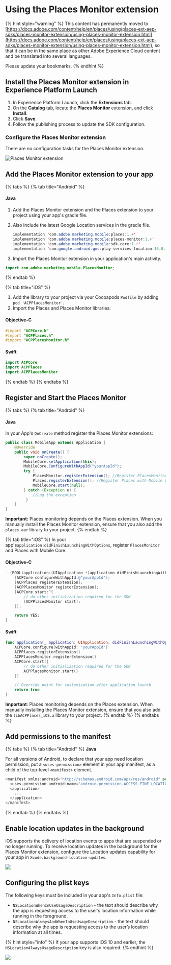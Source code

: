 # Using the Places Monitor extension

{% hint style="warning" %}
This content has permanently moved to [https://docs.adobe.com/content/help/en/places/using/places-ext-aep-sdks/places-monitor-extension/using-places-monitor-extension.html](https://docs.adobe.com/content/help/en/places/using/places-ext-aep-sdks/places-monitor-extension/using-places-monitor-extension.html), so that it can be in the same place as other Adobe Experience Cloud content and be translated into several languages.

Please update your bookmarks.
{% endhint %}

## Install the Places Monitor extension in Experience Platform Launch

1. In Experience Platform Launch, click the **Extensions** tab.
2. On the **Catalog** tab, locate the **Places Monitor** extension, and click **Install**.
3. Click **Save**.
4. Follow the publishing process to update the SDK configuration.

### **Configure the Places Monitor extension** <a id="configure-places-extension"></a>

There are no configuration tasks for the Places Monitor extension.

![Places Monitor extension](../../.gitbook/assets/configure_places_monitor.png)

## Add the Places Monitor extension to your app <a id="add-places-monitor-extension-to-your-app"></a>

{% tabs %}
{% tab title="Android" %}
#### Java

1. Add the Places Monitor extension and the Places extension to your project using your app's gradle file.
2. Also include the latest Google Location services in the gradle file.

   ```java
   implementation 'com.adobe.marketing.mobile:places:1.+'
   implementation 'com.adobe.marketing.mobile:places-monitor:1.+'
   implementation 'com.adobe.marketing.mobile:sdk-core:1.+'
   implementation 'com.google.android.gms:play-services-location:16.0.0'
   ```

3. Import the Places Monitor extension in your application's main activity.

```java
import com.adobe.marketing.mobile.PlacesMonitor;
```
{% endtab %}

{% tab title="iOS" %}
1. Add the library to your project via your Cocoapods `Podfile` by adding `pod 'ACPPlacesMonitor'`.
2. Import the Places and Places Monitor libraries:

#### Objective-C <a id="objective-c"></a>

```objectivec
#import "ACPCore.h"
#import "ACPPlaces.h"
#import "ACPPlacesMonitor.h"
```

#### Swift <a id="swift"></a>

```swift
import ACPCore
import ACPPlaces
import ACPPlacesMonitor
```
{% endtab %}
{% endtabs %}

## Register and Start the Places Monitor <a id="register-the-places-monitor-with-mobile-core"></a>

{% tabs %}
{% tab title="Android" %}
#### Java

In your App's `OnCreate` method register the Places Monitor extensions:

```java
public class MobileApp extends Application {
    @Override
    public void onCreate() {
        super.onCreate();
        MobileCore.setApplication(this);
        MobileCore.ConfigureWithAppId("yourAppId");
        try {
            PlacesMonitor.registerExtension(); //Register PlacesMonitor with Mobile Core
            Places.registerExtension(); //Register Places with Mobile Core
            MobileCore.start(null);
        } catch (Exception e) {
            //Log the exception
         }
    }
}
```

**Important:** Places monitoring depends on the Places extension. When you manually install the Places Monitor extension, ensure that you also add the `places.aar` library to your project.
{% endtab %}

{% tab title="iOS" %}
In your app's`application:didFinishLaunchingWithOptions`, register `PlacesMonitor` and Places with Mobile Core:

#### Objective-C <a id="objective-c-1"></a>

```objectivec
- (BOOL)application:(UIApplication *)application didFinishLaunchingWithOptions:(NSDictionary*)launchOptions {
    [ACPCore configureWithAppId:@"yourAppId"];
    [ACPPlaces registerExtension];
    [ACPPlacesMonitor registerExtension];
    [ACPCore start:^{            
        // do other initialization required for the SDK
        [ACPPlacesMonitor start];
    }];

    return YES; 
}
```

#### Swift <a id="swift-1"></a>

```swift
func application(_ application: UIApplication, didFinishLaunchingWithOptions launchOptions: [UIApplication.LaunchOptionsKey: Any]?) -> Bool {
    ACPCore.configure(withAppId: "yourAppId")
    ACPPlaces.registerExtension()       
    ACPPlacesMonitor.registerExtension()
    ACPCore.start({
        // do other initialization required for the SDK
        ACPPlacesMonitor.start()
    })

    // Override point for customization after application launch.        
    return true
}
```

**Important**: Places monitoring depends on the Places extension. When manually installing the Places Monitor extension, ensure that you also add the `libACPPlaces_iOS.a` library to your project.
{% endtab %}
{% endtabs %}

## Add permissions to the manifest <a id="add-permissions-to-the-manifest"></a>

{% tabs %}
{% tab title="Android" %}
**Java**

For all versions of Android, to declare that your app need location permission, put a `<uses-permission>` element in your app manifest, as a child of the top-level `<manifest>` element.

```java
<manifest xmlns:android="http://schemas.android.com/apk/res/android" package="com.adobe.placesapp">
  <uses-permission android:name="android.permission.ACCESS_FINE_LOCATION" />
  <application>        
    ...    
  </application>
</manifest>
```
{% endtab %}
{% endtabs %}

## Enable location updates in the background <a id="enable-location-updates-in-background"></a>

iOS supports the delivery of location events to apps that are suspended or no longer running. To receive location updates in the background for the Places Monitor extension, configure the Location updates capability for your app in `Xcode.background-location-updates`.

![](https://blobscdn.gitbook.com/v0/b/gitbook-28427.appspot.com/o/assets%2F-Lf1Mc1caFdNCK_mBwhe%2F-Lf1N06T8hdv0-r5jPPN%2F-Lf1ND5l_pAVGYilVYrd%2Fusing-the-places-monitor_1.png?generation=1558039292115216&alt=media)

## Configuring the plist keys <a id="configuring-the-plist-keys"></a>

The following keys must be included in your app's `Info.plist` file:

* `NSLocationWhenInUseUsageDescription` - the text should describe why the app is requesting access to the user’s location information while running in the foreground.
* `NSLocationAlwaysAndWhenInUseUsageDescription` - the text should describe why the app is requesting access to the user’s location information at all times.

{% hint style="info" %}
If your app supports iOS 10 and earlier, the `NSLocationAlwaysUsageDescription` key is also required.
{% endhint %}

![](https://blobscdn.gitbook.com/v0/b/gitbook-28427.appspot.com/o/assets%2F-Lf1Mc1caFdNCK_mBwhe%2F-Lf1N06T8hdv0-r5jPPN%2F-Lf1ND5n5T7duUiuf86T%2Fusing-the-places-monitor_2.png?generation=1558039291984718&alt=media)

